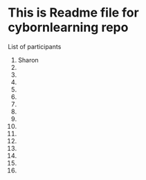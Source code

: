 # This is Readme file for cybornlearning repo
List of participants
1. Sharon
2.
3.
4.
5.
6.
7.
8.
9.
10.
11.
12.
13.
14.
15.
16.
